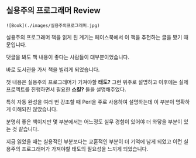 ## 실용주의 프로그래머 Review
```
![Book](./images/실용주의프로그래머.jpg)
```
실용주의 프로그래머 책을 읽게 된 계기는 페이스북에서 이 책을 추천하는 글을 봤기 때문입니다.

댓글을 봐도 책 내용이 좋다는 사람들이 대부분이었습니다.

바로 도서관을 가서 책을 빌리게 되었습니다.

첫 내용은 실용주의 프로그래머가 가져야할 **태도?** 그런 위주로 설명하고 이후에는 실제 프로젝트를 진행하면서 필요한 **스킬?** 들을 설명해주었다.

특히 자동 완성을 여러 번 강조할 때 Perl을 주로 사용하여 설명하는데 이 부분이 명확하게 이해되진 않았습니다.

분명히 좋은 책이지만 몇 부분에서는 어느정도 실무 경험이 있어야 더 와닿을 부분이 있는 것 같습니다.

지금 읽었을 때는 실용적인 부분보다는 교훈적인 부분이 더 기억에 남게 되었고 이런 실용주의 프로그래머가 가져야할 태도의 필요성을 느끼게 되었습니다.


<!--stackedit_data:
eyJoaXN0b3J5IjpbLTIwMDkxMDExMTQsLTE0MzM5MDE1NCwtNz
IyMDAzNTEwLC05NTYyNjk1NTEsLTE1MzEwOTI1N119
-->